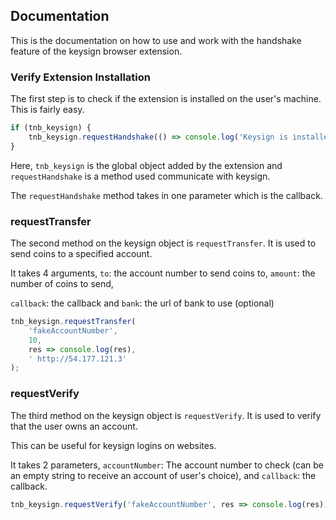 ## Documentation

This is the documentation on how to use and work with the handshake feature of the keysign browser extension.

### Verify Extension Installation

The first step is to check if the extension is installed on the user's machine. This is fairly easy.

```js
if (tnb_keysign) {
	tnb_keysign.requestHandshake(() => console.log('Keysign is installed!'));
}
```

Here, `tnb_keysign` is the global object added by the extension and `requestHandshake` is a method used communicate with keysign.

The `requestHandshake` method takes in one parameter which is the callback.

### requestTransfer

The second method on the keysign object is `requestTransfer`. It is used to send coins to a specified account.

It takes 4 arguments, `to`: the account number to send coins to, `amount`: the number of coins to send,

`callback`: the callback and `bank`: the url of bank to use (optional)

```js
tnb_keysign.requestTransfer(
	'fakeAccountNumber',
	10,
	res => console.log(res),
	' http://54.177.121.3'
);
```

### requestVerify

The third method on the keysign object is `requestVerify`. It is used to verify that the user owns an account.

This can be useful for keysign logins on websites.

It takes 2 parameters, `accountNumber`: The account number to check (can be an empty string to receive an account of user's choice), and `callback`: the callback.

```js
tnb_keysign.requestVerify('fakeAccountNumber', res => console.log(res));
```
